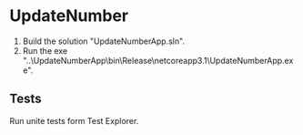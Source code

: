 # UpdateNumber
1. Build the solution "UpdateNumberApp.sln".
2. Run the exe "..\UpdateNumberApp\bin\Release\netcoreapp3.1\UpdateNumberApp.exe".

## Tests
Run unite tests form Test Explorer.
